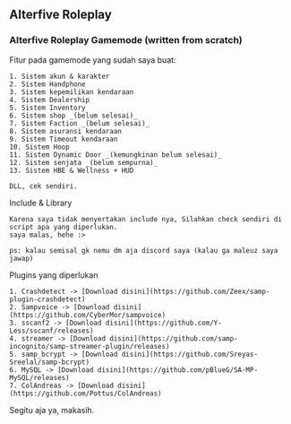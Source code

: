 ## Alterfive Roleplay

### Alterfive Roleplay Gamemode (written from scratch)


Fitur pada gamemode yang sudah saya buat:
```
1. Sistem akun & karakter
2. Sistem Handphone
3. Sistem kepemilikan kendaraan
4. Sistem Dealership
5. Sistem Inventory
6. Sistem shop _(belum selesai)_
7. Sistem Faction _(belum selesai)_
8. Sistem asuransi kendaraan
9. Sistem Timeout kendaraan
10. Sistem Hoop
11. Sistem Dynamic Door _(kemungkinan belum selesai)_
12. Sistem senjata _(belum sempurna)_
13. Sistem HBE & Wellness + HUD

DLL, cek sendiri.
```

Include & Library
```
Karena saya tidak menyertakan include nya, Silahkan check sendiri di script apa yang diperlukan.
saya malas, hehe :> 

ps: kalau semisal gk nemu dm aja discord saya (kalau ga maleuz saya jawap) 
```


Plugins yang diperlukan
```
1. Crashdetect -> [Download disini](https://github.com/Zeex/samp-plugin-crashdetect)
2. Sampvoice -> [Download disini](https://github.com/CyberMor/sampvoice)
3. sscanf2 -> [Download disini](https://github.com/Y-Less/sscanf/releases)
4. streamer -> [Download disini](https://github.com/samp-incognito/samp-streamer-plugin/releases)
5. samp_bcrypt -> [Download disini](https://github.com/Sreyas-Sreelal/samp-bcrypt)
6. MySQL -> [Download disini](https://github.com/pBlueG/SA-MP-MySQL/releases)
7. ColAndreas -> [Download disini](https://github.com/Pottus/ColAndreas)
```

Segitu aja ya, makasih.
